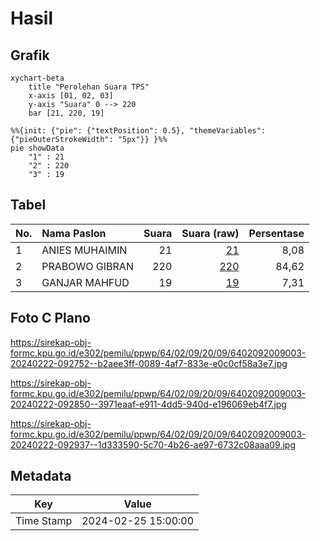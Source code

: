 # Hasil

## Grafik

```mermaid
xychart-beta
    title "Perolehan Suara TPS"
    x-axis [01, 02, 03]
    y-axis "Suara" 0 --> 220
    bar [21, 220, 19]
```

```mermaid
%%{init: {"pie": {"textPosition": 0.5}, "themeVariables": {"pieOuterStrokeWidth": "5px"}} }%%
pie showData
    "1" : 21
    "2" : 220
    "3" : 19
```

## Tabel

| No. | Nama Paslon    | Suara | Suara (raw) | Persentase |
|:--- |:-------------- | -----:| -----------:| ----------:|
| 1   | ANIES MUHAIMIN | 21    | [21][p-1]   | 8,08       |
| 2   | PRABOWO GIBRAN | 220   | [220][p-2]  | 84,62      |
| 3   | GANJAR MAHFUD  | 19    | [19][p-3]   | 7,31       |


[p-1]: https://github.com/gigit-pemilu/pemilu-2024-64-kalimantan-timur/blob/main/pilpres/hitung-suara/sub/64-kalimantan-timur/sub/02-kutai-kartanegara/sub/09-kenohan/sub/2009-kahala-ilir/sub/003-tps/sub/paslon-1.txt
[p-2]: https://github.com/gigit-pemilu/pemilu-2024-64-kalimantan-timur/blob/main/pilpres/hitung-suara/sub/64-kalimantan-timur/sub/02-kutai-kartanegara/sub/09-kenohan/sub/2009-kahala-ilir/sub/003-tps/sub/paslon-2.txt
[p-3]: https://github.com/gigit-pemilu/pemilu-2024-64-kalimantan-timur/blob/main/pilpres/hitung-suara/sub/64-kalimantan-timur/sub/02-kutai-kartanegara/sub/09-kenohan/sub/2009-kahala-ilir/sub/003-tps/sub/paslon-3.txt

## Foto C Plano

https://sirekap-obj-formc.kpu.go.id/e302/pemilu/ppwp/64/02/09/20/09/6402092009003-20240222-092752--b2aee3ff-0089-4af7-833e-e0c0cf58a3e7.jpg

https://sirekap-obj-formc.kpu.go.id/e302/pemilu/ppwp/64/02/09/20/09/6402092009003-20240222-092850--3971eaaf-e911-4dd5-940d-e196069eb4f7.jpg

https://sirekap-obj-formc.kpu.go.id/e302/pemilu/ppwp/64/02/09/20/09/6402092009003-20240222-092937--1d333590-5c70-4b26-ae97-6732c08aaa09.jpg


## Metadata

| Key        | Value               |
| ---------- | ------------------- |
| Time Stamp | 2024-02-25 15:00:00 |



